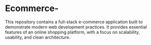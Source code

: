 # Ecommerce-
This repository contains a full-stack e-commerce application built to demonstrate modern web development practices. It provides essential features of an online shopping platform, with a focus on scalability, usability, and clean architecture.

